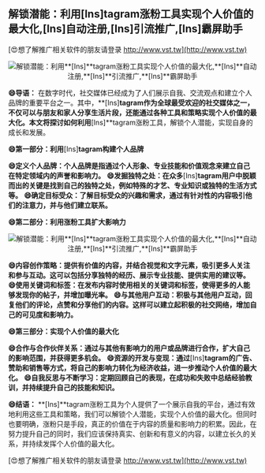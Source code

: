 ## **解锁潜能：利用**[Ins]**tagram涨粉工具实现个人价值的最大化,**[Ins]**自动注册,**[Ins]**引流推广,**[Ins]**霸屏助手**

[😍想了解推广相关软件的朋友请登录 http://www.vst.tw](http://www.vst.tw)

 <center><img src="https://vst.tw/MP4/tuiguang/png/1.png" alt="解锁潜能：利用**[Ins]**tagram涨粉工具实现个人价值的最大化,**[Ins]**自动注册,**[Ins]**引流推广,**[Ins]**霸屏助手"></center>

**😄导语：**
在数字时代，社交媒体已经成为了人们展示自我、交流观点和建立个人品牌的重要平台之一。其中，**[Ins]**tagram作为全球最受欢迎的社交媒体之一，不仅可以与朋友和家人分享生活片段，还能通过各种工具和策略实现个人价值的最大化。本文将探讨如何利用**[Ins]**tagram涨粉工具，解锁个人潜能，实现自身的成长和发展。

**😄第一部分：利用**[Ins]**tagram构建个人品牌**

**😄定义个人品牌：个人品牌是指通过个人形象、专业技能和价值观念来建立自己在特定领域内的声誉和影响力。**
**😄发掘独特之处：在众多**[Ins]**tagram用户中脱颖而出的关键是找到自己的独特之处，例如特殊的才艺、专业知识或独特的生活方式等。**
**😄确定目标受众：了解目标受众的兴趣和需求，通过有针对性的内容吸引他们的注意力，并与他们建立联系。**

**😄第二部分：利用涨粉工具扩大影响力**

 <center><img src="https://vst.tw/MP4/tuiguang/png/6.png" alt="解锁潜能：利用**[Ins]**tagram涨粉工具实现个人价值的最大化,**[Ins]**自动注册,**[Ins]**引流推广,**[Ins]**霸屏助手"></center>

**😄内容创作策略：提供有价值的内容，并结合视觉和文字元素，吸引更多人关注和参与互动。这可以包括分享独特的经历、展示专业技能、提供实用的建议等。**
**😄使用关键词和标签：在发布内容时使用相关的关键词和标签，使得更多的人能够发现你的帖子，并增加曝光率。**
**😄与其他用户互动：积极与其他用户互动，回复他们的评论，点赞和分享他们的内容。这样可以建立起积极的社交网络，增加自己的可见度和影响力。**

**😄第三部分：实现个人价值的最大化**

**😄合作与合作伙伴关系：通过与其他有影响力的用户或品牌进行合作，扩大自己的影响范围，并获得更多机会。**
**😄资源的开发与变现：通过**[Ins]**tagram的广告、赞助和销售等方式，将自己的影响力转化为经济收益，进一步推动个人价值的最大化。**
**😄自我反思与不断学习：定期回顾自己的表现，在成功和失败中总结经验教训，并持续提升自己的技能和知识。**

**😄结语：**
**[Ins]**tagram涨粉工具为个人提供了一个展示自我的平台，通过有效地利用这些工具和策略，我们可以解锁个人潜能，实现个人价值的最大化。但同时也要明确，涨粉只是手段，真正的价值在于内容的质量和影响力的积累。因此，在努力提升自己的同时，我们应该保持真实、创新和有意义的内容，以建立长久的关系，并持续发挥个人价值的最大化。

[😍想了解推广相关软件的朋友请登录 http://www.vst.tw](http://www.vst.tw)



